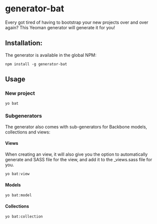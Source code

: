 # generator-bat
Every got tired of having to bootstrap your new projects over and over again? This Yeoman generator will generate it for you!

## Installation:
The generator is available in the global NPM:

```shell
npm install -g generator-bat 
```

## Usage
### New project

```shell
yo bat
```

### Subgenerators
The generator also comes with sub-generators for Backbone models, collections and views:

#### Views
When creating an view, it will also give you the option to automatically generate and SASS
file for the view, and add it to the _views.sass file for you. 

```shell
yo bat:view
```

#### Models

```shell
yo bat:model
```

#### Collections

```shell
yo bat:collection
```



